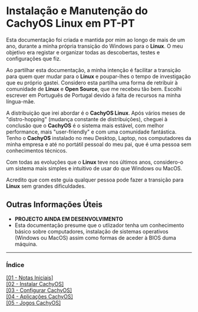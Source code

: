 # Instalação e Manutenção do CachyOS Linux em PT-PT

Esta documentação foi criada e mantida por mim ao longo de mais de um ano, durante a minha própria transição do Windows para o **Linux**. O meu objetivo era registar e organizar todas as descobertas, testes e configurações que fiz.

Ao partilhar esta documentação, a minha intenção é facilitar a transição para quem quer mudar para o **Linux** e poupar-lhes o tempo de investigação que eu próprio gastei. Considero esta partilha uma forma de retribuir à comunidade de **Linux** e **Open Source**, que me recebeu tão bem. Escolhi escrever em Português de Portugal devido à falta de recursos na minha língua-mãe.

A distribuição que irei abordar é o **CachyOS Linux**. Após vários meses de "distro-hopping" (mudança constante de distribuições), cheguei à conclusão que o **CachyOS** é o sistema mais estável, com melhor performance, mais "user-friendly" e com uma comunidade fantástica. Tenho o **CachyOS** instalado no meu Desktop, Laptop, nos computadores da minha empresa e até no portátil pessoal do meu pai, que é uma pessoa sem conhecimentos técnicos.

Com todas as evoluções que o **Linux** teve nos últimos anos, considero-o um sistema mais simples e intuitivo de usar do que Windows ou MacOS.

Acredito que com este guia qualquer pessoa pode fazer a transição para **Linux** sem grandes dificuldades.

## Outras Informações Úteis
- **PROJECTO AINDA EM DESENVOLVIMENTO**
- Esta documentação presume que o utlizador tenha um conhecimento básico sobre computadores, instalação de sistemas operativos (Windows ou MacOS) assim como formas de aceder à BIOS duma máquina.

<hr>
  <h3>Índice </h3>
  <a href="https://github.com/DarKouto/guia-instalacao-linux-pt-pt/blob/main/01-Notas-Iniciais.md">[01 - Notas Iniciais]</a><br>
  <a href="https://github.com/DarKouto/guia-instalacao-linux-pt-pt/blob/main/02-Instalar-CachyOS.md">[02 - Instalar CachyOS]</a><br>
  <a href="https://github.com/DarKouto/guia-instalacao-linux-pt-pt/blob/main/03-Configurar-CachyOS.md">[03 - Configurar CachyOS]</a><br>
  <a href="https://github.com/DarKouto/guia-instalacao-linux-pt-pt/blob/main/04-Aplicacoes-CachyOS.md">[04 - Aplicações CachyOS]</a><br>
  <a href="https://github.com/DarKouto/guia-instalacao-linux-pt-pt/blob/main/05-Jogos-CachyOS.md">[05 - Jogos CachyOS]</a><br>
